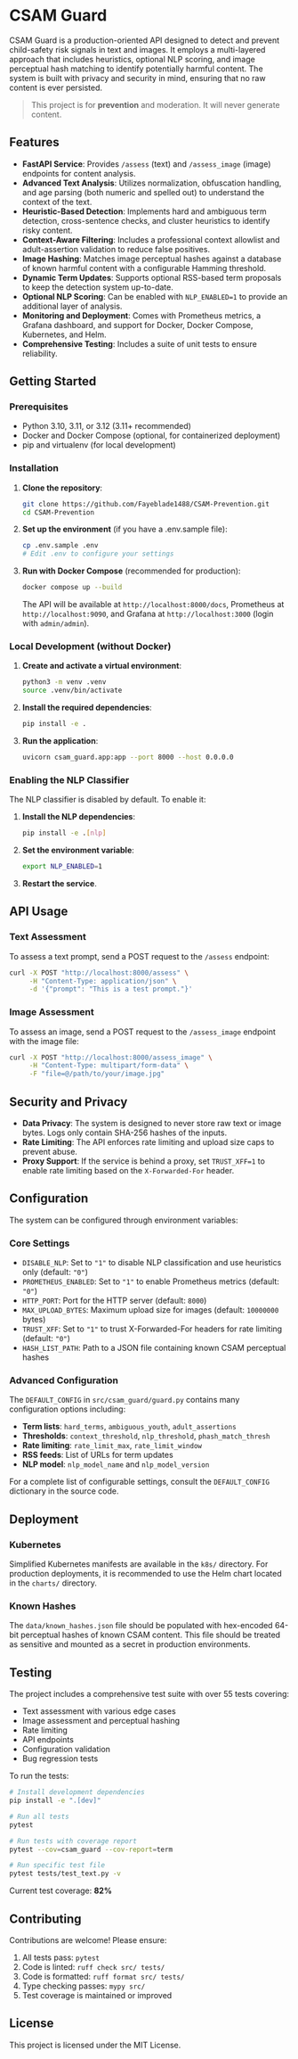 # CSAM Guard

CSAM Guard is a production-oriented API designed to detect and prevent child-safety risk signals in text and images. It employs a multi-layered approach that includes heuristics, optional NLP scoring, and image perceptual hash matching to identify potentially harmful content. The system is built with privacy and security in mind, ensuring that no raw content is ever persisted.

> This project is for **prevention** and moderation. It will never generate content.

## Features

-   **FastAPI Service**: Provides `/assess` (text) and `/assess_image` (image) endpoints for content analysis.
-   **Advanced Text Analysis**: Utilizes normalization, obfuscation handling, and age parsing (both numeric and spelled out) to understand the context of the text.
-   **Heuristic-Based Detection**: Implements hard and ambiguous term detection, cross-sentence checks, and cluster heuristics to identify risky content.
-   **Context-Aware Filtering**: Includes a professional context allowlist and adult-assertion validation to reduce false positives.
-   **Image Hashing**: Matches image perceptual hashes against a database of known harmful content with a configurable Hamming threshold.
-   **Dynamic Term Updates**: Supports optional RSS-based term proposals to keep the detection system up-to-date.
-   **Optional NLP Scoring**: Can be enabled with `NLP_ENABLED=1` to provide an additional layer of analysis.
-   **Monitoring and Deployment**: Comes with Prometheus metrics, a Grafana dashboard, and support for Docker, Docker Compose, Kubernetes, and Helm.
-   **Comprehensive Testing**: Includes a suite of unit tests to ensure reliability.

## Getting Started

### Prerequisites

-   Python 3.10, 3.11, or 3.12 (3.11+ recommended)
-   Docker and Docker Compose (optional, for containerized deployment)
-   pip and virtualenv (for local development)

### Installation

1.  **Clone the repository**:
    ```bash
    git clone https://github.com/Fayeblade1488/CSAM-Prevention.git
    cd CSAM-Prevention
    ```

2.  **Set up the environment** (if you have a .env.sample file):
    ```bash
    cp .env.sample .env
    # Edit .env to configure your settings
    ```

3.  **Run with Docker Compose** (recommended for production):
    ```bash
    docker compose up --build
    ```

    The API will be available at `http://localhost:8000/docs`, Prometheus at `http://localhost:9090`, and Grafana at `http://localhost:3000` (login with `admin/admin`).

### Local Development (without Docker)

1.  **Create and activate a virtual environment**:
    ```bash
    python3 -m venv .venv
    source .venv/bin/activate
    ```

2.  **Install the required dependencies**:
    ```bash
    pip install -e .
    ```

3.  **Run the application**:
    ```bash
    uvicorn csam_guard.app:app --port 8000 --host 0.0.0.0
    ```

### Enabling the NLP Classifier

The NLP classifier is disabled by default. To enable it:

1.  **Install the NLP dependencies**:
    ```bash
    pip install -e .[nlp]
    ```

2.  **Set the environment variable**:
    ```bash
    export NLP_ENABLED=1
    ```

3.  **Restart the service**.

## API Usage

### Text Assessment

To assess a text prompt, send a POST request to the `/assess` endpoint:

```bash
curl -X POST "http://localhost:8000/assess" \
     -H "Content-Type: application/json" \
     -d '{"prompt": "This is a test prompt."}'
```

### Image Assessment

To assess an image, send a POST request to the `/assess_image` endpoint with the image file:

```bash
curl -X POST "http://localhost:8000/assess_image" \
     -H "Content-Type: multipart/form-data" \
     -F "file=@/path/to/your/image.jpg"
```

## Security and Privacy

-   **Data Privacy**: The system is designed to never store raw text or image bytes. Logs only contain SHA-256 hashes of the inputs.
-   **Rate Limiting**: The API enforces rate limiting and upload size caps to prevent abuse.
-   **Proxy Support**: If the service is behind a proxy, set `TRUST_XFF=1` to enable rate limiting based on the `X-Forwarded-For` header.

## Configuration

The system can be configured through environment variables:

### Core Settings

-   `DISABLE_NLP`: Set to `"1"` to disable NLP classification and use heuristics only (default: `"0"`)
-   `PROMETHEUS_ENABLED`: Set to `"1"` to enable Prometheus metrics (default: `"0"`)
-   `HTTP_PORT`: Port for the HTTP server (default: `8000`)
-   `MAX_UPLOAD_BYTES`: Maximum upload size for images (default: `10000000` bytes)
-   `TRUST_XFF`: Set to `"1"` to trust X-Forwarded-For headers for rate limiting (default: `"0"`)
-   `HASH_LIST_PATH`: Path to a JSON file containing known CSAM perceptual hashes

### Advanced Configuration

The `DEFAULT_CONFIG` in `src/csam_guard/guard.py` contains many configuration options including:

-   **Term lists**: `hard_terms`, `ambiguous_youth`, `adult_assertions`
-   **Thresholds**: `context_threshold`, `nlp_threshold`, `phash_match_thresh`
-   **Rate limiting**: `rate_limit_max`, `rate_limit_window`
-   **RSS feeds**: List of URLs for term updates
-   **NLP model**: `nlp_model_name` and `nlp_model_version`

For a complete list of configurable settings, consult the `DEFAULT_CONFIG` dictionary in the source code.

## Deployment

### Kubernetes

Simplified Kubernetes manifests are available in the `k8s/` directory. For production deployments, it is recommended to use the Helm chart located in the `charts/` directory.

### Known Hashes

The `data/known_hashes.json` file should be populated with hex-encoded 64-bit perceptual hashes of known CSAM content. This file should be treated as sensitive and mounted as a secret in production environments.

## Testing

The project includes a comprehensive test suite with over 55 tests covering:

-   Text assessment with various edge cases
-   Image assessment and perceptual hashing
-   Rate limiting
-   API endpoints
-   Configuration validation
-   Bug regression tests

To run the tests:

```bash
# Install development dependencies
pip install -e ".[dev]"

# Run all tests
pytest

# Run tests with coverage report
pytest --cov=csam_guard --cov-report=term

# Run specific test file
pytest tests/test_text.py -v
```

Current test coverage: **82%**

## Contributing

Contributions are welcome! Please ensure:

1.  All tests pass: `pytest`
2.  Code is linted: `ruff check src/ tests/`
3.  Code is formatted: `ruff format src/ tests/`
4.  Type checking passes: `mypy src/`
5.  Test coverage is maintained or improved

## License

This project is licensed under the MIT License.
